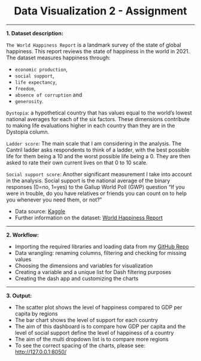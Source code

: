 # <center>Data Visualization 2 -  Assignment</center>

-----------------------------------------------------------------------------------------------------------

**1. Dataset description:**

`The World Happiness Report` is a landmark survey of the state of global happiness. This report reviews the state of happiness in the world in 2021. The dataset measures happiness through:
- `economic production`,
- `social support`,
- `life expectancy`,
- `freedom`,
- `absence of corruption` and
- `generosity`.

`Dystopia`: a hypothetical country that has values equal to the world’s lowest national averages for each of the six factors. These dimensions contribute to making life evaluations higher in each country than they are in the Dystopia column.

`Ladder score`: The main scale that I am considering in the analysis. The Cantril ladder asks respondents to think of a ladder, with the best possible life for them being a 10 and the worst possible life being a 0. They are then asked to rate their own current lives on that 0 to 10 scale.

`Social support score`: Another significant measurement I take into account in the analysis. Social support is the national average of the binary responses (0=no, 1=yes) to the Gallup World Poll (GWP) question “If you were in trouble, do you have relatives or friends you can count on to help you whenever you need them, or not?”

- Data source: [Kaggle](https://www.kaggle.com/datasets/ajaypalsinghlo/world-happiness-report-2021/)
- Further information on the dataset: [World Happiness Report](https://worldhappiness.report/ed/2023/world-happiness-trust-and-social-connections-in-times-of-crisis/)

----------------------------------------------------------------------------------------------------------

**2. Workflow:**
- Importing the required libraries and loading data from my [GitHub Repo](https://github.com/zsofiarebeka/DataViz2)
- Data wrangling: renaming columns, filtering and checking for missing values
- Choosing the dimensions and variables for visualization
- Creating a variable and a unique list for Dash filtering purposes
- Creating the dash app and customizing the charts

-----------------------------------------------------------------------------------------------------------

**3. Output:**
- The scatter plot shows the level of happiness compared to GDP per capita by regions
- The bar chart shows the level of support for each country
- The aim of this dashboard is to compare how GDP per capita and the level of social support define the level of happiness of a country
- The aim of the multi dropdown list is to compare more regions
- To see the correct spacing of the charts, please see: http://127.0.0.1:8050/
